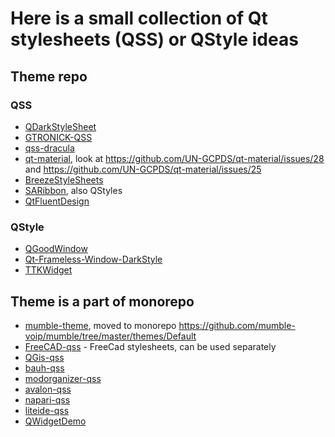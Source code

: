 # Here is a small collection of Qt stylesheets (QSS) or QStyle ideas

## Theme repo
### QSS
- [QDarkStyleSheet](https://github.com/ColinDuquesnoy/QDarkStyleSheet)
- [GTRONICK-QSS](https://github.com/GTRONICK/QSS)
- [qss-dracula](https://github.com/Supremist/qss-dracula)
- [qt-material](https://github.com/UN-GCPDS/qt-material), look at https://github.com/UN-GCPDS/qt-material/issues/28 and https://github.com/UN-GCPDS/qt-material/issues/25
- [BreezeStyleSheets](https://github.com/Alexhuszagh/BreezeStyleSheets)
- [SARibbon](https://github.com/czyt1988/SARibbon), also QStyles
- [QtFluentDesign](https://github.com/githubuser0xFFFF/QtFluentDesign)
### QStyle
- [QGoodWindow](https://github.com/antonypro/QGoodWindow)
- [Qt-Frameless-Window-DarkStyle](https://github.com/Jorgen-VikingGod/Qt-Frameless-Window-DarkStyle)
- [TTKWidget](https://github.com/Greedysky/TTKWidgetTools)
## Theme is a part of monorepo
- [mumble-theme](https://github.com/mumble-voip/mumble-theme), moved to monorepo https://github.com/mumble-voip/mumble/tree/master/themes/Default
- [FreeCAD-qss](https://github.com/FreeCAD/FreeCAD/tree/master/src/Gui/Stylesheets) - FreeCad stylesheets, can be used separately
- [QGis-qss](https://github.com/All4Gis/Load-QSS/tree/master/examples)
- [bauh-qss](https://github.com/vinifmor/bauh/tree/master/bauh/view/resources/style) 
- [modorganizer-qss](https://github.com/ModOrganizer2/modorganizer/tree/master/src/stylesheets)
- [avalon-qss](https://github.com/getavalon/core/tree/master/avalon/style)
- [napari-qss](https://github.com/napari/napari/tree/main/napari/_qt/qt_resources/styles)
- [liteide-qss](https://github.com/visualfc/liteide/tree/master/liteidex/deploy/liteapp/qss)
- [QWidgetDemo](https://github.com/feiyangqingyun/QWidgetDemo/tree/master/ui)
